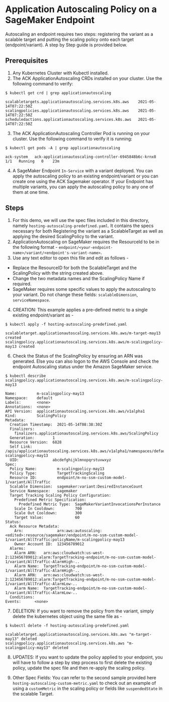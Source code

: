 # Application Autoscaling Policy on a SageMaker Endpoint
Autoscaling an endpoint requires two steps: registering the variant as a scalable target and putting the scaling policy onto each target (endpoint/variant). A step by Step guide is provided below.


## Prerequisites

1. Any Kubernetes Cluster with Kubectl installed. 
2. The ACK ApplicationAutoscaling CRDs installed on your cluster. Use the following command to verify:
```
$ kubectl get crd | grep applicationautoscaling

scalabletargets.applicationautoscaling.services.k8s.aws    2021-05-14T07:22:50Z
scalingpolicies.applicationautoscaling.services.k8s.aws    2021-05-14T07:22:50Z
scheduledactions.applicationautoscaling.services.k8s.aws   2021-05-14T07:22:50Z
```

3. The ACK ApplicationAutoscaling Controller Pod is running on your cluster. Use the following command to verify it is running:
```
$ kubectl get pods -A | grep applicationautoscaling

ack-system   ack-applicationautoscaling-controller-6945848b6c-krnx8    1/1   Running   0    23m
```

4. A SageMaker Endpoint `In-Service` with a variant deployed. You can apply the autoscaling policy to an existing endpoint/variant or you can create one using the ACK Sagemaker operator. If your Endpoint has multiple variants, you can apply the autoscaling policy to any one of them at one time. 


## Steps
1. For this demo, we will use the spec files included in this directory, namely `hosting-autoscaling-predefined.yaml`. It contains the specs necessary for both Registering the variant as a ScalableTarget as well as applying the desired ScalingPolicy to the variant. 
2. ApplicationAutoscaling on SageMaker requires the ResourceId to be in the following format - `endpoint/<your-endpoint-name>/variant/<endpoint's-variant-name>`. 
3. Use any text editor to open this file and edit as follows -
  - Replace the ResourceID for both the ScalableTarget and the ScalingPolicy with the string created above. 
  - Change the two metadata names and the ScalingPolicy Name if required. 
  - SageMaker requires some specific values to apply the autoscaling to your variant. Do not change these fields: `scalableDimension`, `serviceNamespace`. 
4. CREATION: This example applies a pre-defined metric to a single existing endpoint/variant as - 
```
$ kubectl apply -f hosting-autoscaling-predefined.yaml

scalabletarget.applicationautoscaling.services.k8s.aws/m-target-may13 created
scalingpolicy.applicationautoscaling.services.k8s.aws/m-scalingpolicy-may13 created
```

6. Check the Status of the ScalingPolicy by ensuring an ARN was generated. Else you can also logon to the AWS Console and check the endpoint Autoscaling status under the Amazon SageMaker service. 
```
$ kubectl describe scalingpolicy.applicationautoscaling.services.k8s.aws/m-scalingpolicy-may13

Name:         m-scalingpolicy-may13
Namespace:    default
Labels:       <none>
Annotations:  <none>
API Version:  applicationautoscaling.services.k8s.aws/v1alpha1
Kind:         ScalingPolicy
Metadata:
  Creation Timestamp:  2021-05-14T08:38:30Z
  Finalizers:
    finalizers.applicationautoscaling.services.k8s.aws/ScalingPolicy
  Generation:        1
  Resource Version:  6828
  Self Link:         /apis/applicationautoscaling.services.k8s.aws/v1alpha1/namespaces/default/scalingpolicies/m-scalingpolicy-may13
  UID:               abcdefghijklmnopqrstuvwxyz
Spec:
  Policy Name:         m-scalingpolicy-may13
  Policy Type:         TargetTrackingScaling
  Resource ID:         endpoint/m-no-ssm-custom-model-1/variant/AllTraffic
  Scalable Dimension:  sagemaker:variant:DesiredInstanceCount
  Service Namespace:   sagemaker
  Target Tracking Scaling Policy Configuration:
    Predefined Metric Specification:
      Predefined Metric Type:  SageMakerVariantInvocationsPerInstance
    Scale In Cooldown:         700
    Scale Out Cooldown:        300
    Target Value:              60
Status:
  Ack Resource Metadata:
    Arn:               arn:aws:autoscaling:<edited>:resource/sagemaker/endpoint/m-no-ssm-custom-model-1/variant/AllTraffic:policyName/m-scalingpolicy-may13
    Owner Account ID:  123456789012
  Alarms:
    Alarm ARN:   arn:aws:cloudwatch:us-west-2:123456789012:alarm:TargetTracking-endpoint/m-no-ssm-custom-model-1/variant/AllTraffic-AlarmHigh-..
    Alarm Name:  TargetTracking-endpoint/m-no-ssm-custom-model-1/variant/AllTraffic-AlarmHigh-..
    Alarm ARN:   arn:aws:cloudwatch:us-west-2:123456789012:alarm:TargetTracking-endpoint/m-no-ssm-custom-model-1/variant/AllTraffic-AlarmLow-..
    Alarm Name:  TargetTracking-endpoint/m-no-ssm-custom-model-1/variant/AllTraffic-AlarmLow-..
  Conditions:
Events:      <none>
```

7. DELETION: If you want to remove the policy from the variant, simply delete the kubernetes object using the same file as - 
```
$ kubectl delete -f hosting-autoscaling-predefined.yaml

scalabletarget.applicationautoscaling.services.k8s.aws "m-target-may13" deleted
scalingpolicy.applicationautoscaling.services.k8s.aws "m-scalingpolicy-may13" deleted
```

8. UPDATES: If you want to update the policy applied to your endpoint, you will have to follow a step by step process to first delete the existing policy, update the spec file and then re-apply the scaling policy. 

9. Other Spec Fields:
You can refer to the second sample provided here `hosting-autoscaling-custom-metric.yaml` to check out an example of using a `customMetric` in the scaling policy or fields like `suspendedState` in the scalable Target. 




 

